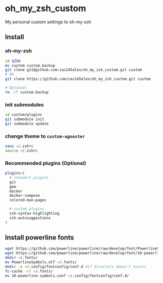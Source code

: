 # oh_my_zsh_custom
My personal custom settings to oh-my-zsh

## Install

### oh-my-zsh
```bash
cd $ZSH
mv custom custom.backup
git clone git@github.com:sas145alex/oh_my_zsh_custom.git custom
# OR
git clone https://github.com/sas145alex/oh_my_zsh_custom.git custom

# Optional
rm -rf custom.backup
```

### init submodules
```bash
cd custom/plugins
git submodule init
git submodule update
```

### change theme to `custom-agnoster`
```bash
nano ~/.zshrc
source ~/.zshrc
```

### Recommended plugins (Optional)
```bash
plugins=(
  # standart plugins
  git
  gem
  docker
  docker-compose
  colored-man-pages

  # custom plugins
  zsh-syntax-highlighting
  zsh-autosuggestions
)
```

## Install powerline fonts
```bash
wget https://github.com/powerline/powerline/raw/develop/font/PowerlineSymbols.otf
wget https://github.com/powerline/powerline/raw/develop/font/10-powerline-symbols.conf
mkdir ~/.fonts/
mv PowerlineSymbols.otf ~/.fonts/
mkdir -p ~/.config/fontconfig/conf.d #if directory doesn't exists
fc-cache -vf ~/.fonts/
mv 10-powerline-symbols.conf ~/.config/fontconfig/conf.d/
```
